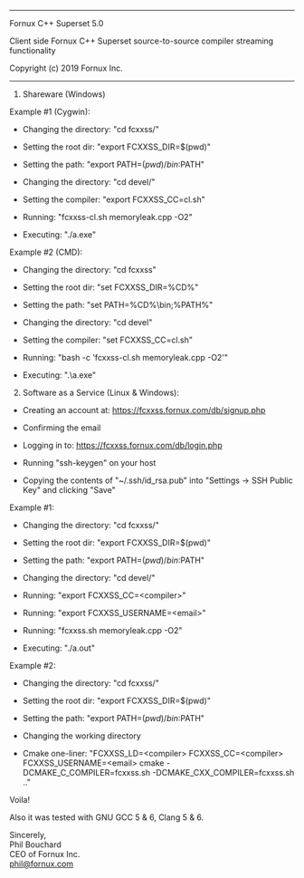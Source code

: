 *******************************************************************************

Fornux C++ Superset 5.0

Client side Fornux C++ Superset source-to-source compiler streaming functionality

Copyright (c) 2019
Fornux Inc.

*******************************************************************************


1) Shareware (Windows)


Example #1 (Cygwin):

- Changing the directory: "cd fcxxss/"

- Setting the root dir: "export FCXXSS_DIR=$(pwd)"

- Setting the path: "export PATH=$(pwd)/bin:$PATH"

- Changing the directory: "cd devel/"

- Setting the compiler: "export FCXXSS_CC=cl.sh"

- Running: "fcxxss-cl.sh memoryleak.cpp -O2"

- Executing: "./a.exe"


Example #2 (CMD):

- Changing the directory: "cd fcxxss\"

- Setting the root dir: "set FCXXSS_DIR=%CD%"

- Setting the path: "set PATH=%CD%\bin;%PATH%"

- Changing the directory: "cd devel\"

- Setting the compiler: "set FCXXSS_CC=cl.sh"

- Running: "bash -c 'fcxxss-cl.sh memoryleak.cpp -O2'"

- Executing: ".\a.exe"


2) Software as a Service (Linux & Windows):

- Creating an account at: https://fcxxss.fornux.com/db/signup.php

- Confirming the email

- Logging in to: https://fcxxss.fornux.com/db/login.php

- Running "ssh-keygen" on your host

- Copying the contents of "~/.ssh/id_rsa.pub" into "Settings -> SSH Public Key" and clicking "Save"


Example #1:

- Changing the directory: "cd fcxxss/"

- Setting the root dir: "export FCXXSS_DIR=$(pwd)"

- Setting the path: "export PATH=$(pwd)/bin:$PATH"

- Changing the directory: "cd devel/"

- Running: "export FCXXSS_CC=\<compiler\>"

- Running: "export FCXXSS_USERNAME=\<email\>"

- Running: "fcxxss.sh memoryleak.cpp -O2"

- Executing: "./a.out"


Example #2:

- Changing the directory: "cd fcxxss/"

- Setting the root dir: "export FCXXSS_DIR=$(pwd)"

- Setting the path: "export PATH=$(pwd)/bin:$PATH"

- Changing the working directory

- Cmake one-liner: "FCXXSS_LD=\<compiler\> FCXXSS_CC=\<compiler\> FCXXSS_USERNAME=\<email\> cmake -DCMAKE_C_COMPILER=fcxxss.sh -DCMAKE_CXX_COMPILER=fcxxss.sh .."


Voila! 

Also it was tested with GNU GCC 5 & 6, Clang 5 & 6.


Sincerely,  
Phil Bouchard  
CEO of Fornux Inc.  
phil@fornux.com  
